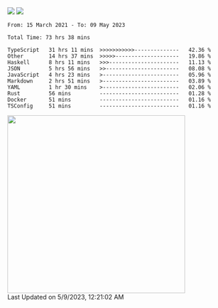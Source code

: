 <div>
  <img src="https://github-readme-stats.vercel.app/api?username=naporin0624&count_private=true&show_icons=true" />
  <img src="https://github-readme-stats.vercel.app/api/top-langs/?username=naporin0624&layout=compact&hide=css" />
  <!--START_SECTION:waka-->

```text
From: 15 March 2021 - To: 09 May 2023

Total Time: 73 hrs 38 mins

TypeScript   31 hrs 11 mins  >>>>>>>>>>>--------------   42.36 %
Other        14 hrs 37 mins  >>>>>--------------------   19.86 %
Haskell      8 hrs 11 mins   >>>----------------------   11.13 %
JSON         5 hrs 56 mins   >>-----------------------   08.08 %
JavaScript   4 hrs 23 mins   >------------------------   05.96 %
Markdown     2 hrs 51 mins   >------------------------   03.89 %
YAML         1 hr 30 mins    >------------------------   02.06 %
Rust         56 mins         -------------------------   01.28 %
Docker       51 mins         -------------------------   01.16 %
TSConfig     51 mins         -------------------------   01.16 %
```

<!--END_SECTION:waka-->
  
  <!--START_SECTION:lapras-card-->
<a href="https://lapras.com/public/CDQE7TF" target="_blank" rel="noopener noreferrer"><img src="https://lapras-card-generator.vercel.app/api/svg?e=3.56&b=3.48&i=3.5&b1=%23232323&b2=%236d6d6d&i1=%23212121&i2=%23818181&l=ja" width="400" ></a>  
Last Updated on 5/9/2023, 12:21:02 AM
<!--END_SECTION:lapras-card-->
</div>
